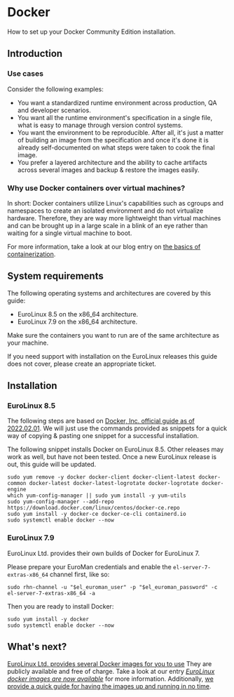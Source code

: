 # Docker

How to set up your Docker Community Edition installation.

## Introduction

### Use cases

Consider the following examples:

- You want a standardized runtime environment across production, QA and
  developer scenarios.
- You want all the runtime environment's specification in a single file, what
  is easy to manage through version control systems.
- You want the environment to be reproducible. After all, it's just a matter of
  building an image from the specification and once it's done it is already
self-documented on what steps were taken to cook the final image.
- You prefer a layered architecture and the ability to cache artifacts across
  several images and backup & restore the images easily.

### Why use Docker containers over virtual machines?

In short: Docker containers utilize Linux's capabilities such as cgroups and
namespaces to create an isolated environment and do not virtualize hardware.
Therefore, they are way more lightweight than virtual machines and can be
brought up in a large scale in a blink of an eye rather than waiting for a
single virtual machine to boot.

For more information, take a look at our blog entry on [the basics of
containerization](https://en.euro-linux.com/blog/the-basics-of-containerization/).

## System requirements

The following operating systems and architectures are covered by this guide:

- EuroLinux 8.5 on the x86_64 architecture.
- EuroLinux 7.9 on the x86_64 architecture.

Make sure the containers you want to run are of the same architecture as your
machine.

If you need support with installation on the EuroLinux releases this guide does
not cover, please create an appropriate ticket.

## Installation

### EuroLinux 8.5

The following steps are based on [Docker, Inc. official guide as of
2022.02.01](https://web.archive.org/web/20220201054013/https://docs.docker.com/engine/install/centos/).
We will just use the commands provided as snippets for a quick way of copying
& pasting one snippet for a successful installation.

The following snippet installs Docker on EuroLinux 8.5. Other releases may work
as well, but have not been tested. Once a new EuroLinux release is out, this
guide will be updated.

```
sudo yum remove -y docker docker-client docker-client-latest docker-common docker-latest docker-latest-logrotate docker-logrotate docker-engine
which yum-config-manager || sudo yum install -y yum-utils
sudo yum-config-manager --add-repo https://download.docker.com/linux/centos/docker-ce.repo
sudo yum install -y docker-ce docker-ce-cli containerd.io
sudo systemctl enable docker --now
```

### EuroLinux 7.9

EuroLinux Ltd. provides their own builds of Docker for EuroLinux 7.

Please prepare your EuroMan credentials and enable the
`el-server-7-extras-x86_64` channel first, like so:

```
sudo rhn-channel -u "$el_euroman_user" -p "$el_euroman_password" -c el-server-7-extras-x86_64 -a
```

Then you are ready to install Docker:

```
sudo yum install -y docker
sudo systemctl enable docker --now
```

## What's next?

[EuroLinux Ltd. provides several Docker images for you to
use](https://hub.docker.com/u/eurolinux) They are publicly available and free
of charge. Take a look at our entry [*EuroLinux docker images are now
available*](https://en.euro-linux.com/blog/eurolinux-docker-images-are-now-available/)
for more information. Additionally, [we provide a quick guide for having the
images up and running in no time](../jumpstarts/container-jumpstart.md).

